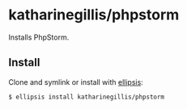 # katharinegillis/phpstorm
Installs PhpStorm.

## Install
Clone and symlink or install with [ellipsis][ellipsis]:

```
$ ellipsis install katharinegillis/phpstorm
```

[ellipsis]: http://ellipsis.sh
